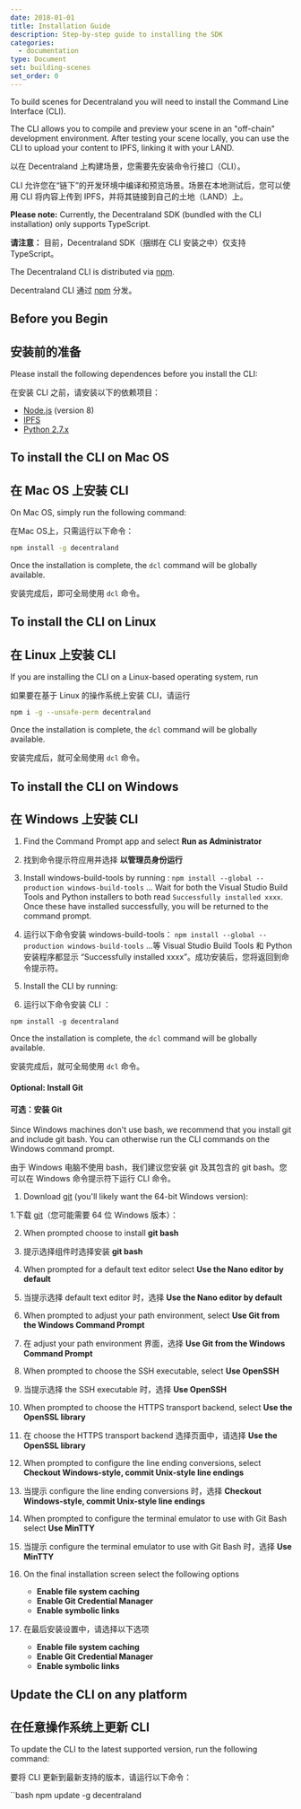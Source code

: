 ```yaml
---
date: 2018-01-01
title: Installation Guide
description: Step-by-step guide to installing the SDK
categories:
  - documentation
type: Document
set: building-scenes
set_order: 0
---
```



To build scenes for Decentraland you will need to install the Command Line Interface (CLI).

The CLI allows you to compile and preview your scene in an "off-chain" development environment. After testing your scene locally, you can use the CLI to upload your content to IPFS, linking it with your LAND.

以在 Decentraland 上构建场景，您需要先安装命令行接口（CLI）。

CLI 允许您在“链下”的开发环境中编译和预览场景。场景在本地测试后，您可以使用 CLI 将内容上传到 IPFS，并将其链接到自己的土地（LAND）上。

**Please note:** Currently, the Decentraland SDK (bundled with the CLI installation) only supports TypeScript.

**请注意：** 目前，Decentraland SDK（捆绑在 CLI 安装之中）仅支持 TypeScript。

The Decentraland CLI is distributed via [npm](https://www.npmjs.com/get-npm?utm_source=house&utm_medium=homepage&utm_campaign=free%20orgs&utm_term=Install%20npm).

Decentraland CLI 通过 [npm](https://www.npmjs.com/get-npm?utm_source=house&utm_medium=homepage&utm_campaign=free%20orgs&utm_term=Install%20npm) 分发。

## Before you Begin

## 安装前的准备

Please install the following dependences before you install the CLI:

在安装 CLI 之前，请安装以下的依赖项目：

* [Node.js](https://github.com/decentraland/cli#nodejs-installation) (version 8)
* [IPFS](https://dist.ipfs.io/#go-ipfs)
* [Python 2.7.x](https://www.python.org/downloads/)


## To install the CLI on Mac OS
## 在 Mac OS 上安装 CLI

On Mac OS, simply run the following command:

在Mac OS上，只需运行以下命令：

```bash
npm install -g decentraland
```

Once the installation is complete, the `dcl` command will be globally available.

安装完成后，即可全局使用 `dcl` 命令。

## To install the CLI on Linux

## 在 Linux 上安装 CLI

If you are installing the CLI on a Linux-based operating system, run

如果要在基于 Linux 的操作系统上安装 CLI，请运行

```bash
npm i -g --unsafe-perm decentraland
```

Once the installation is complete, the `dcl` command will be globally available.

安装完成后，就可全局使用 `dcl` 命令。

## To install the CLI on Windows

## 在 Windows 上安装 CLI

1. Find the Command Prompt app and select **Run as Administrator**

1. 找到命令提示符应用并选择 **以管理员身份运行**

2. Install windows-build-tools by running :
`npm install --global --production windows-build-tools`
... Wait for both the Visual Studio Build Tools and Python installers to both read `Successfully installed xxxx`. Once these have installed successfully, you will be returned to the command prompt.

2. 运行以下命令安装 windows-build-tools：
`npm install --global --production windows-build-tools`
...等 Visual Studio Build Tools 和 Python 安装程序都显示 “Successfully installed xxxx”。成功安装后，您将返回到命令提示符。

1. Install the CLI by running:

1. 运行以下命令安装 CLI ：

`npm install -g decentraland`

Once the installation is complete, the `dcl` command will be globally available.

安装完成后，就可全局使用 `dcl` 命令。

#### Optional: Install Git

#### 可选：安装 Git

Since Windows machines don't use bash, we recommend that you install git and include git bash. You can otherwise run the CLI commands on the Windows command prompt.

由于 Windows 电脑不使用 bash，我们建议您安装 git 及其包含的 git bash。您可以在 Windows 命令提示符下运行 CLI 命令。

1. Download [git](https://git-scm.com/download/win) (you'll likely want the 64-bit Windows version):

1.下载 [git](https://git-scm.com/download/win)（您可能需要 64 位 Windows 版本）：

2. When prompted choose to install **git bash**

2. 提示选择组件时选择安装 **git bash**

3. When prompted for a default text editor select **Use the Nano editor by default**

3. 当提示选择 default text editor 时，选择 **Use the Nano editor by default**

4. When prompted to adjust your path environment, select **Use Git from the Windows Command Prompt**

4. 在 adjust your path environment 界面，选择 **Use Git from the Windows Command Prompt**

5. When prompted to choose the SSH executable, select **Use OpenSSH**

5. 当提示选择 the SSH executable 时，选择 **Use OpenSSH**

6. When prompted to choose the HTTPS transport backend, select **Use the OpenSSL library**

6. 在 choose the HTTPS transport backend 选择页面中，请选择 **Use the OpenSSL library**

7. When prompted to configure the line ending conversions, select **Checkout Windows-style, commit Unix-style line endings**

7. 当提示 configure the line ending conversions 时，选择 **Checkout Windows-style, commit Unix-style line endings**

8. When prompted to configure the terminal emulator to use with Git Bash select **Use MinTTY**

8. 当提示 configure the terminal emulator to use with Git Bash 时，选择 **Use MinTTY**

9. On the final installation screen select the following options
    * **Enable file system caching**
    * **Enable Git Credential Manager**
    * **Enable symbolic links**

9. 在最后安装设置中，请选择以下选项
    * **Enable file system caching**
    * **Enable Git Credential Manager**
    * **Enable symbolic links**


## Update the CLI on any platform


## 在任意操作系统上更新 CLI

To update the CLI to the latest supported version, run the following command:

要将 CLI 更新到最新支持的版本，请运行以下命令：

``bash
npm update -g decentraland
```
